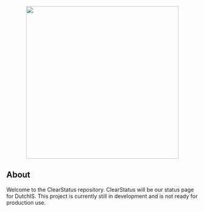 <p align="center"><a href="https://dutchis.net" target="_blank"><img src="https://cdn.dutchis.net/dutchis/banner-white.svg" width="400"></a></p>

## About
Welcome to the ClearStatus repository. ClearStatus will be our status page for DutchIS. 
This project is currently still in development and is not ready for production use.

